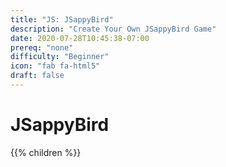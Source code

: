 ```yaml
---
title: "JS: JSappyBird"
description: "Create Your Own JSappyBird Game"
date: 2020-07-28T10:45:38-07:00
prereq: "none"
difficulty: "Beginner"
icon: "fab fa-html5"
draft: false
---
```


# JSappyBird
{{% children %}}

